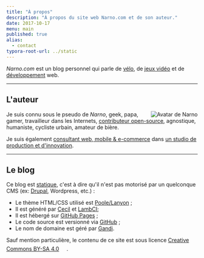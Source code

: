 ```yaml
---
title: "À propos"
description: "À propos du site web Narno.com et de son auteur."
date: 2017-10-17
menu: main
published: true
alias:
  - contact
typora-root-url: ../static
---
```

_Narno.com_ est un blog personnel qui parle de [vélo](/tags/velo/), de [jeux vidéo](/tags/jeux-video/) et de [développement](/tags/developpement) web.

----

## L'auteur

<img alt="Avatar de Narno" title="Narno" src="https://gravatar.com/avatar/324fa39cabc600993a68d1aeace25f90?s=128" style="float:right;">

Je suis connu sous le pseudo de _Narno_, geek, papa, gamer, travailleur dans les Internets, [contributeur open-source](/code), agnostique, humaniste, cycliste urbain, amateur de bière.

Je suis également [consultant web, mobile & e-commerce](https://arnaudligny.fr) dans [un studio de production et d'innovation](https://adfab.fr).

----

## Le blog

Ce blog est [statique](https://frank.taillandier.me/2016/03/08/les-gestionnaires-de-contenu-statique/), c'est à dire qu'il n'est pas motorisé par un quelconque CMS (ex: [Drupal](/tags/drupal), Wordpress, etc.) :
* Le thème HTML/CSS utilisé est [Poole/Lanyon](http://getpoole.com) ;
* Il est généré par [Cecil](https://cecil.app) et [LambCI](https://github.com/lambci/lambci);
* Il est hébergé sur [GitHub Pages](https://pages.github.com) ;
* Le code source est versionné via [GitHub](https://github.com/Narno/narno.com) ;
* Le nom de domaine est géré par [Gandi](https://gandi.net).

Sauf mention particulière, le contenu de ce site est sous licence [Creative Commons BY-SA 4.0](https://creativecommons.org/licenses/by-sa/4.0/deed.fr) <a title="Licence" href="https://creativecommons.org/licenses/by-sa/4.0/deed.fr"><svg width="16" height="20" class="icon icon-cc"><use xlink:href="#icon-cc"></use></svg></a>.
